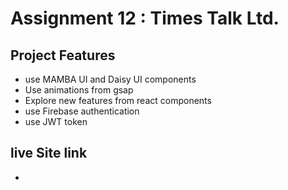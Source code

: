 
# Assignment 12 : Times Talk Ltd.





## Project  Features

- use MAMBA UI and Daisy UI components
- Use animations from  gsap
- Explore new features from react components
- use Firebase authentication
- use JWT token 


## live Site link
- 